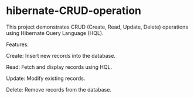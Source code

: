 # hibernate-CRUD-operation
This project demonstrates CRUD (Create, Read, Update, Delete) operations using Hibernate Query Language (HQL).

Features:

Create: Insert new records into the database.

Read: Fetch and display records using HQL.

Update: Modify existing records.

Delete: Remove records from the database.

